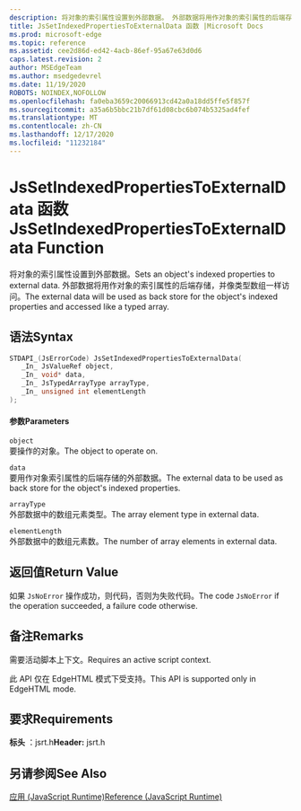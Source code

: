 ```yaml
---
description: 将对象的索引属性设置到外部数据。 外部数据将用作对象的索引属性的后端存储，并像类型数组一样访问。
title: JsSetIndexedPropertiesToExternalData 函数 |Microsoft Docs
ms.prod: microsoft-edge
ms.topic: reference
ms.assetid: cee2d86d-ed42-4acb-86ef-95a67e63d0d6
caps.latest.revision: 2
author: MSEdgeTeam
ms.author: msedgedevrel
ms.date: 11/19/2020
ROBOTS: NOINDEX,NOFOLLOW
ms.openlocfilehash: fa0eba3659c20066913cd42a0a18dd5ffe5f857f
ms.sourcegitcommit: a35a6b5bbc21b7df61d08cbc6b074b5325ad4fef
ms.translationtype: MT
ms.contentlocale: zh-CN
ms.lasthandoff: 12/17/2020
ms.locfileid: "11232184"
---
```

# <span data-ttu-id="7d4c8-104">JsSetIndexedPropertiesToExternalData 函数</span><span class="sxs-lookup"><span data-stu-id="7d4c8-104">JsSetIndexedPropertiesToExternalData Function</span></span>

<span data-ttu-id="7d4c8-105">将对象的索引属性设置到外部数据。</span><span class="sxs-lookup"><span data-stu-id="7d4c8-105">Sets an object's indexed properties to external data.</span></span> <span data-ttu-id="7d4c8-106">外部数据将用作对象的索引属性的后端存储，并像类型数组一样访问。</span><span class="sxs-lookup"><span data-stu-id="7d4c8-106">The external data will be used as back store for the object's indexed properties and accessed like a typed array.</span></span>  
  
## <span data-ttu-id="7d4c8-107">语法</span><span class="sxs-lookup"><span data-stu-id="7d4c8-107">Syntax</span></span>  
  
```cpp  
STDAPI_(JsErrorCode) JsSetIndexedPropertiesToExternalData(  
   _In_ JsValueRef object,  
   _In_ void* data,  
   _In_ JsTypedArrayType arrayType,  
   _In_ unsigned int elementLength  
);  
```  
  
#### <span data-ttu-id="7d4c8-108">参数</span><span class="sxs-lookup"><span data-stu-id="7d4c8-108">Parameters</span></span>  
 `object`  
 <span data-ttu-id="7d4c8-109">要操作的对象。</span><span class="sxs-lookup"><span data-stu-id="7d4c8-109">The object to operate on.</span></span>  
  
 `data`  
 <span data-ttu-id="7d4c8-110">要用作对象索引属性的后端存储的外部数据。</span><span class="sxs-lookup"><span data-stu-id="7d4c8-110">The external data to be used as back store for the object's indexed properties.</span></span>  
  
 `arrayType`  
 <span data-ttu-id="7d4c8-111">外部数据中的数组元素类型。</span><span class="sxs-lookup"><span data-stu-id="7d4c8-111">The array element type in external data.</span></span>  
  
 `elementLength`  
 <span data-ttu-id="7d4c8-112">外部数据中的数组元素数。</span><span class="sxs-lookup"><span data-stu-id="7d4c8-112">The number of array elements in external data.</span></span>  
  
## <span data-ttu-id="7d4c8-113">返回值</span><span class="sxs-lookup"><span data-stu-id="7d4c8-113">Return Value</span></span>  
 <span data-ttu-id="7d4c8-114">如果 `JsNoError` 操作成功，则代码，否则为失败代码。</span><span class="sxs-lookup"><span data-stu-id="7d4c8-114">The code `JsNoError` if the operation succeeded, a failure code otherwise.</span></span>  
  
## <span data-ttu-id="7d4c8-115">备注</span><span class="sxs-lookup"><span data-stu-id="7d4c8-115">Remarks</span></span>  
 <span data-ttu-id="7d4c8-116">需要活动脚本上下文。</span><span class="sxs-lookup"><span data-stu-id="7d4c8-116">Requires an active script context.</span></span>  
  
 <span data-ttu-id="7d4c8-117">此 API 仅在 EdgeHTML 模式下受支持。</span><span class="sxs-lookup"><span data-stu-id="7d4c8-117">This API is supported only in EdgeHTML mode.</span></span>  
  
## <span data-ttu-id="7d4c8-118">要求</span><span class="sxs-lookup"><span data-stu-id="7d4c8-118">Requirements</span></span>  
 <span data-ttu-id="7d4c8-119">**标头** ：jsrt.h</span><span class="sxs-lookup"><span data-stu-id="7d4c8-119">**Header:** jsrt.h</span></span>  
  
## <span data-ttu-id="7d4c8-120">另请参阅</span><span class="sxs-lookup"><span data-stu-id="7d4c8-120">See Also</span></span>  
 [<span data-ttu-id="7d4c8-121">应用 (JavaScript Runtime)</span><span class="sxs-lookup"><span data-stu-id="7d4c8-121">Reference (JavaScript Runtime)</span></span>](../chakra-hosting/reference-javascript-runtime.md)
